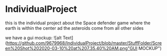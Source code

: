 # IndividualProject
this is the individual project about the Space defender game where the earth is within the center ad the asteroids come from all other sides

we have a gui mockup:
![alt Text](https://github.com/9679968/IndividualProject/blob/master/StuffFolder/Screen%20Shot%202020-03-10%20at%207.35.40%20AM.png"GUI MOCKUP")

